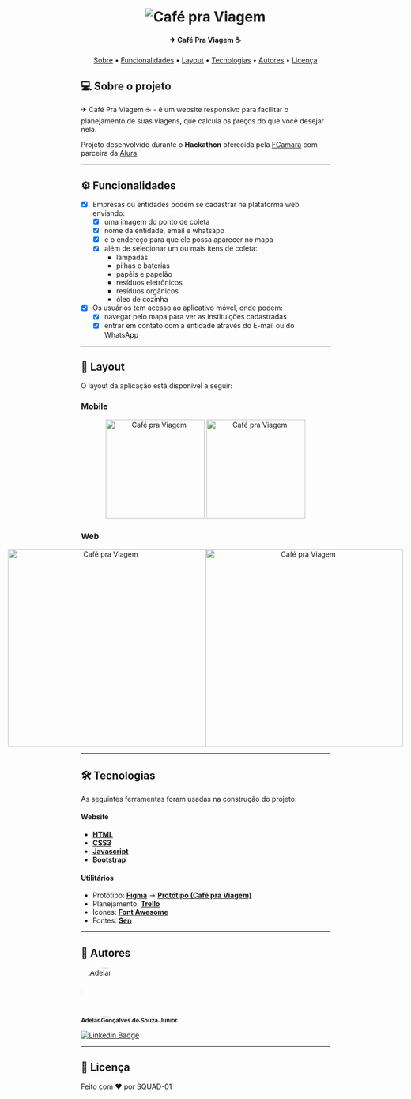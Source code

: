 </p>
<h1 align="center">
    <img alt="Café pra Viagem" title="#CafeNoBule" src="https://i.ibb.co/2gKm2QL/Banner-Readme.png" />
</h1>

<h4 align="center"> 
	✈ Café Pra Viagem ☕
</h4>

<p align="center">
 <a href="#-sobre-o-projeto">Sobre</a> •
 <a href="#-funcionalidades">Funcionalidades</a> •
 <a href="#-layout">Layout</a> • 
 <a href="#-tecnologias">Tecnologias</a> • 
 <a href="#-autores">Autores</a> • 
 <a href="#user-content--licença">Licença</a>
</p>


## 💻 Sobre o projeto

✈ Café Pra Viagem ☕ - é um website responsivo para facilitar o planejamento de suas viagens, que calcula os preços
do que você desejar nela.


Projeto desenvolvido durante o **Hackathon** oferecida pela [FCamara](https://www.fcamara.com.br/) 
com parceira da [Alura](https://www.alura.com.br/)

---

## ⚙️ Funcionalidades

- [x] Empresas ou entidades podem se cadastrar na plataforma web enviando:
  - [x] uma imagem do ponto de coleta
  - [x] nome da entidade, email e whatsapp
  - [x] e o endereço para que ele possa aparecer no mapa
  - [x] além de selecionar um ou mais ítens de coleta: 
    - lâmpadas
    - pilhas e baterias
    - papéis e papelão
    - resíduos eletrônicos
    - resíduos orgânicos
    - óleo de cozinha

- [x] Os usuários tem acesso ao aplicativo móvel, onde podem:
  - [x] navegar pelo mapa para ver as instituições cadastradas
  - [x] entrar em contato com a entidade através do E-mail ou do WhatsApp

---

## 🎨 Layout

O layout da aplicação está disponível a seguir:

### Mobile

<p align="center">
  <img alt="Café pra Viagem" title="#CafenoBule" src="https://i.ibb.co/Kywr1Bc/MOBILE-1.png" width="200px">

  <img alt="Café pra Viagem" title="#CafenoBule" src="https://i.ibb.co/WKgKrXb/MOBILE-2.png" width="200px">
</p>

### Web

<p align="center" style="display: flex; align-items: flex-start; justify-content: center;">
  <img alt="Café pra Viagem" title="#CafenoBule" src="https://i.ibb.co/Q8qPH0Y/WEB-1.png" width="400px">

  <img alt="Café pra Viagem" title="#CafenoBule" src="https://i.ibb.co/Qbjc2Qs/WEB-2.png" width="400px">
</p>

---

## 🛠 Tecnologias

As seguintes ferramentas foram usadas na construção do projeto:

#### **Website**

-   **[HTML](https://developer.mozilla.org/pt-BR/docs/Web/HTML)**
-   **[CSS3](https://developer.mozilla.org/pt-BR/docs/Web/CSS)**
-   **[Javascript](https://developer.mozilla.org/pt-BR/docs/Web/Javascript)**
-   **[Bootstrap](https://getbootstrap.com/)**

#### **Utilitários**

-   Protótipo:  **[Figma](https://www.figma.com/)**  →  **[Protótipo (Café pra Viagem)](https://www.figma.com/file/w2laBSvKvPULPhmkmB11SF/Caf%C3%A9-pra-Viagem)**
-   Planejamento: **[Trello](https://trello.com/b/5onOLPRG/squad01hack)**
-   Ícones:  **[Font Awesome](https://fontawesome.com/)**
-   Fontes:  **[Sen](https://fonts.google.com/specimen/Sen)**

---

## 🦸 Autores

<a href="https://github.com/adelarjr21">
 <img style="border-radius: 50%;" src="https://avatars.githubusercontent.com/u/49174532?v=4" width="100px;" alt="Adelar"/>
 <br />
 <sub><b>Adelar Gonçalves de Souza Junior</b></sub></a>
 <br />

 [![Linkedin Badge](https://img.shields.io/badge/-Adelar-blue?style=flat-square&logo=Linkedin&logoColor=white&link=https://www.linkedin.com/in/adelarjr21/)](https://www.linkedin.com/in/adelarjr21/) 


---

## 📝 Licença

Feito com ❤️ por SQUAD-01